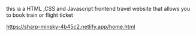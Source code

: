 this ia a HTML ,CSS and Javascript frontend  travel  website that allows you to book train or flight ticket


https://sharp-minsky-4b45c2.netlify.app/home.html
